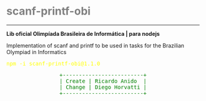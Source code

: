 <h1 style="color:grey">scanf-printf-obi</h1>
<hr />

<p>
  <b>
    Lib oficial Olimpíada Brasileira de Informática | para nodejs
  </b>
</p>

<p>
  Implementation of scanf and printf to be used in tasks for the Brazilian Olympiad in Informatics
</p>


<pre style="color:yellow" align="left">
npm -i scanf-printf-obi@1.1.0
</pre>

<pre style="color:green" align="center">
+-------------------------+
| Create | Ricardo Anido  |
| Change | Diego Horvatti |
+-------------------------+
</pre>
